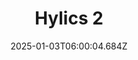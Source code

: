 ---
title: "Hylics 2"
id: 1286710
date: 2025-01-03T06:00:04.684Z
link: games/steam/recent/hylics-2
image: http://media.steampowered.com/steamcommunity/public/images/apps/1286710/c1a512b9730b15d91a003d48f79c1072995e82f5.jpg
playtime_2weeks: 39
playtime_forever: 39
playtime_windows_forever: 0
playtime_mac_forever: 0
playtime_linux_forever: 39
playtime_deck_forever: 39
---